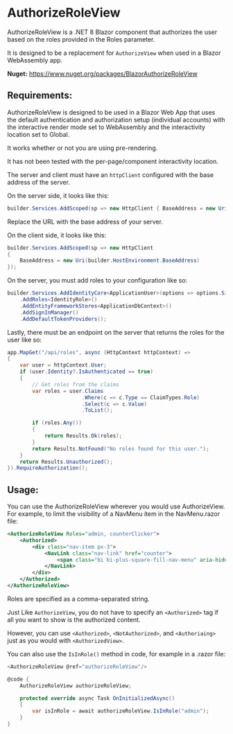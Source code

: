 # AuthorizeRoleView

AuthorizeRoleView is a .NET 8 Blazor component that authorizes the user based on the roles provided in the Roles parameter. 

It is designed to be a replacement for `AuthorizeView` when used in a Blazor WebAssembly app.

**Nuget:** https://www.nuget.org/packages/BlazorAuthorizeRoleView

## Requirements:

AuthorizeRoleView  is designed to be used in a Blazor Web App that uses the default authentication and authorization setup (individual accounts) with the interactive render mode set to WebAssembly and the  interactivity location set to Global.

It works whether or not you are using pre-rendering.

It has not been tested with the per-page/component interactivity location.

The server and client must have an `httpClient` configured with the base address of the server. 

On the server side, it looks like this:

```c#
builder.Services.AddScoped(sp => new HttpClient { BaseAddress = new Uri("https://localhost:7217/") });
```

Replace the URL with the base address of your server.

On the client side, it looks like this:

```c#
builder.Services.AddScoped(sp => new HttpClient
{
    BaseAddress = new Uri(builder.HostEnvironment.BaseAddress)
});
```

On the server, you must add roles to your configuration like so:

```c#
builder.Services.AddIdentityCore<ApplicationUser>(options => options.SignIn.RequireConfirmedAccount = true)
    .AddRoles<IdentityRole>()
    .AddEntityFrameworkStores<ApplicationDbContext>()
    .AddSignInManager()
    .AddDefaultTokenProviders();
```

Lastly, there must be an endpoint on the server that returns the roles for the user like so:

```c#
app.MapGet("/api/roles", async (HttpContext httpContext) =>
{
    var user = httpContext.User;
    if (user.Identity?.IsAuthenticated == true)
    {
        // Get roles from the claims
        var roles = user.Claims
                        .Where(c => c.Type == ClaimTypes.Role)
                        .Select(c => c.Value)
                        .ToList();

        if (roles.Any())
        {
            return Results.Ok(roles);
        }
        return Results.NotFound("No roles found for this user.");
    }
    return Results.Unauthorized();
}).RequireAuthorization();
```

## Usage:

You can use the AuthorizeRoleView wherever you would use AuthorizeView.
For example, to limit the visibility of a NavMenu item in the NavMenu.razor file:

```xml
<AuthorizeRoleView Roles="admin, counterClicker">
    <Authorized>
        <div class="nav-item px-3">
            <NavLink class="nav-link" href="counter">
                <span class="bi bi-plus-square-fill-nav-menu" aria-hidden="true"></span> Counter
            </NavLink>
        </div>
    </Authorized>
</AuthorizeRoleView>
```

Roles are specified as a comma-separated string.

Just Like `AuthorizeView`, you do not have to specify an `<Authorized>` tag if all you want to show is the authorized content.

However, you can use `<Authorized>`, `<NotAuthorized>`, and `<Authoriaing>` just as you would with `<AuthorizedView>`.

You can also use the `IsInRole()` method in code, for example in a .razor file:

```c#
<AuthorizeRoleView @ref="authorizeRoleView"/>

@code {
    AuthorizeRoleView authorizeRoleView;

    protected override async Task OnInitializedAsync()
    {
        var isInRole = await authorizeRoleView.IsInRole("admin");
    }
}
```